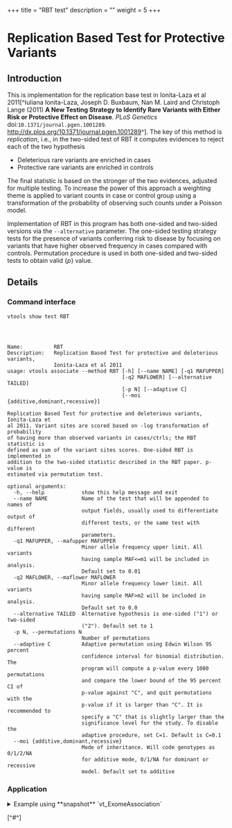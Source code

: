 
+++
title = "RBT test"
description = ""
weight = 5
+++



# Replication Based Test for Protective Variants 



## Introduction

This is implementation for the replication base test in Ionita-Laza et al 2011[^Iuliana Ionita-Laza, Joseph D. Buxbaum, Nan M. Laird and Christoph Lange (2011) **A New Testing Strategy to Identify Rare Variants with Either Risk or Protective Effect on Disease**. *PLoS Genetics* doi:`10.1371/journal.pgen.1001289`. <http://dx.plos.org/10.1371/journal.pgen.1001289>^]. The key of this method is *replication*, i.e., in the two-sided test of RBT it computes evidences to reject each of the two hypothesis 



*   Deleterious rare variants are enriched in cases 
*   Protective rare variants are enriched in controls 

The final statistic is based on the stronger of the two evidences, adjusted for multiple testing. To increase the power of this approach a weighting theme is applied to variant counts in case or control group using a transformation of the probability of observing such counts under a Poisson model. 

Implementation of RBT in this program has both one-sided and two-sided versions via the `--alternative` parameter. The one-sided testing strategy tests for the presence of variants conferring risk to disease by focusing on variants that have higher observed frequency in cases compared with controls. Permutation procedure is used in both one-sided and two-sided tests to obtain valid {$p$} value. 



## Details

### Command interface

    vtools show test RBT
    



    Name:          RBT
    Description:   Replication Based Test for protective and deleterious variants,
                   Ionita-Laza et al 2011
    usage: vtools associate --method RBT [-h] [--name NAME] [-q1 MAFUPPER]
                                         [-q2 MAFLOWER] [--alternative TAILED]
                                         [-p N] [--adaptive C]
                                         [--moi {additive,dominant,recessive}]
    
    Replication Based Test for protective and deleterious variants, Ionita-Laza et
    al 2011. Variant sites are scored based on -log transformation of probability
    of having more than observed variants in cases/ctrls; the RBT statistic is
    defined as sum of the variant sites scores. One-sided RBT is implemented in
    addition to the two-sided statistic described in the RBT paper. p-value is
    estimated via permutation test.
    
    optional arguments:
      -h, --help            show this help message and exit
      --name NAME           Name of the test that will be appended to names of
                            output fields, usually used to differentiate output of
                            different tests, or the same test with different
                            parameters.
      -q1 MAFUPPER, --mafupper MAFUPPER
                            Minor allele frequency upper limit. All variants
                            having sample MAF<=m1 will be included in analysis.
                            Default set to 0.01
      -q2 MAFLOWER, --maflower MAFLOWER
                            Minor allele frequency lower limit. All variants
                            having sample MAF>m2 will be included in analysis.
                            Default set to 0.0
      --alternative TAILED  Alternative hypothesis is one-sided ("1") or two-sided
                            ("2"). Default set to 1
      -p N, --permutations N
                            Number of permutations
      --adaptive C          Adaptive permutation using Edwin Wilson 95 percent
                            confidence interval for binomial distribution. The
                            program will compute a p-value every 1000 permutations
                            and compare the lower bound of the 95 percent CI of
                            p-value against "C", and quit permutations with the
                            p-value if it is larger than "C". It is recommended to
                            specify a "C" that is slightly larger than the
                            significance level for the study. To disable the
                            adaptive procedure, set C=1. Default is C=0.1
      --moi {additive,dominant,recessive}
                            Mode of inheritance. Will code genotypes as 0/1/2/NA
                            for additive mode, 0/1/NA for dominant or recessive
                            model. Default set to additive
    



### Application

<details><summary> Example using **snapshot** `vt_ExomeAssociation`</summary> 



    vtools associate rare status -m "RBT --name RBT -p 5000" --group_by name2 --to_db rbt -j8 >\
     rbt.txt
    



    INFO: 3180 samples are found
    INFO: 2632 groups are found
    INFO: Starting 8 processes to load genotypes
    Loading genotypes: 100% [===========================] 3,180 34.0/s in 00:01:33
    Testing for association: 100% [===================================] 2,632/591 14.3/s in 00:03:03
    INFO: Association tests on 2632 groups have completed. 591 failed.
    INFO: Using annotation DB rbt in project test.
    INFO: Annotation database used to record results of association tests. Created on Wed, 30 Jan 2013 05:32:45
    



    vtools show fields | grep RBT
    



    rbt.sample_size_RBT          sample size
    rbt.num_variants_RBT         number of variants in each group (adjusted for specified MAF
    rbt.total_mac_RBT            total minor allele counts in a group (adjusted for MOI)
    rbt.statistic_RBT            test statistic.
    rbt.pvalue_RBT               p-value
    rbt.std_error_RBT            Empirical estimate of the standard deviation of statistic
    rbt.num_permutations_RBT     number of permutations at which p-value is evaluated
    



    head rbt.txt
    



    name2   sample_size_RBT num_variants_RBT        total_mac_RBT   statistic_RBT   pvalue_RBT      std_error_RBT   num_permutations_RBT
    AADACL4 3180    5       138     1.37261 0.898102        2.99763 1000
    ABCB6   3180    7       151     4.94419 0.665335        3.29949 1000
    ABCG5   3180    6       87      5.1935  0.413586        2.98032 1000
    ABCG8   3180    12      152     4.96566 0.769231        4.03695 1000
    ABL2    3180    4       41      2.67589 0.456543        2.29237 1000
    ACADL   3180    5       65      2.18841 0.696304        2.64459 1000
    ACADM   3180    4       103     2.04935 0.678322        2.58183 1000
    ACAP3   3180    3       17      2.32431 0.422577        1.95933 1000
    ABCD3   3180    3       42      1.10394 0.797203        2.16152 1000
    

</details>

[^#^]
